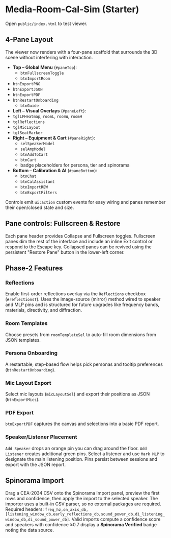 # Media-Room-Cal-Sim (Starter)

Open `public/index.html` to test viewer.

## 4-Pane Layout

The viewer now renders with a four-pane scaffold that surrounds the 3D scene without interfering with interaction.

- **Top – Global Menu** (`#paneTop`):
  - `btnFullscreenToggle`
  - `btnImportRoom`
- `btnExportPNG`
- `btnExportJSON`
- `btnExportPDF`
- `btnRestartOnboarding`
  - `btnGuide`
- **Left – Visual Overlays** (`#paneLeft`):
- `tglLFHeatmap`, `roomL`, `roomW`, `roomH`
- `tglReflections`
- `tglMicLayout`
- `tglSeatMarker`
- **Right – Equipment & Cart** (`#paneRight`):
  - `selSpeakerModel`
  - `selAmpModel`
  - `btnAddToCart`
  - `btnCart`
  - badge placeholders for persona, tier and spinorama
- **Bottom – Calibration & AI** (`#paneBottom`):
  - `btnChat`
  - `btnCalAssistant`
  - `btnImportREW`
  - `btnExportFilters`

Controls emit `ui:action` custom events for easy wiring and panes remember their open/closed state and size.

## Pane controls: Fullscreen & Restore

Each pane header provides Collapse and Fullscreen toggles. Fullscreen panes dim the rest of the interface and include an inline Exit control or respond to the Escape key. Collapsed panes can be revived using the persistent "Restore Pane" button in the lower-left corner.

## Phase-2 Features

### Reflections
Enable first-order reflections overlay via the `Reflections` checkbox (`#reflectionsT`).
Uses the image-source (mirror) method wired to speaker and MLP pins and is structured for
future upgrades like frequency bands, materials, directivity, and diffraction.

### Room Templates
Choose presets from `roomTemplateSel` to auto-fill room dimensions from JSON templates.

### Persona Onboarding
A restartable, step-based flow helps pick personas and tooltip preferences (`btnRestartOnboarding`).

### Mic Layout Export
Select mic layouts (`micLayoutSel`) and export their positions as JSON (`btnExportMics`).

### PDF Export
`btnExportPDF` captures the canvas and selections into a basic PDF report.

### Speaker/Listener Placement
`Add Speaker` drops an orange pin you can drag around the floor. `Add Listener` creates additional green pins. Select a listener and use `Mark MLP` to designate the main listening position.
Pins persist between sessions and export with the JSON report.

## Spinorama Import

Drag a CEA-2034 CSV onto the Spinorama Import panel, preview the first rows and confidence, then apply the import to the selected speaker. The importer uses a built-in CSV parser, so no external packages are required. Required headers: `freq_hz,on_axis_db,[listening_window_db,early_reflections_db,sound_power_db,di_listening_window_db,di_sound_power_db]`. Valid imports compute a confidence score and speakers with confidence ≥0.7 display a **Spinorama Verified** badge noting the data source.
